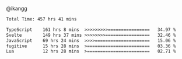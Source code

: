 @ikangg
<!--START_SECTION:waka-->

```txt
Total Time: 457 hrs 41 mins

TypeScript    161 hrs 8 mins  >>>>>>>>>================   34.97 %
Svelte        149 hrs 37 mins >>>>>>>>=================   32.46 %
JavaScript    69 hrs 24 mins  >>>>=====================   15.06 %
fugitive      15 hrs 28 mins  >========================   03.36 %
Lua           12 hrs 28 mins  >========================   02.71 %
```

<!--END_SECTION:waka-->
